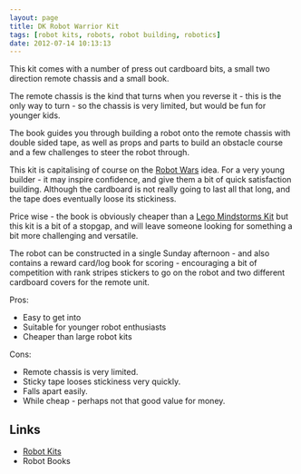 ```yaml
---
layout: page
title: DK Robot Warrior Kit
tags: [robot kits, robots, robot building, robotics]
date: 2012-07-14 10:13:13
---
```

This kit comes with a number of press out cardboard bits, a small two direction remote chassis and a small book.

The remote chassis is the kind that turns when you reverse it - this is the only way to turn - so the chassis is very limited, but would be fun for younger kids.

The book guides you through building a robot onto the remote chassis with double sided tape, as well as props and parts to build an obstacle course and a few challenges to steer the robot through.

This kit is capitalising of course on the <a href="/wiki/robot_wars.html" title="The british robot smashing TV series.">Robot Wars</a> idea. For a very young builder - it may inspire confidence, and give them a bit of quick satisfaction building. Although the cardboard is not really going to last all that long, and the tape does eventually loose its stickiness.

Price wise - the book is obviously cheaper than a <a href="/wiki/rcx.html" title="The Lego RCX">Lego Mindstorms Kit</a> but this kit is a bit of a stopgap, and will leave someone looking for something a bit more challenging and versatile.

The robot can be constructed in a single Sunday afternoon - and also contains a reward card/log book for scoring - encouraging a bit of competition with rank stripes stickers to go on the robot and two different cardboard covers for the remote unit.

Pros:

* Easy to get into
* Suitable for younger robot enthusiasts
* Cheaper than large robot kits

Cons:

* Remote chassis is very limited.
* Sticky tape looses stickiness very quickly.
* Falls apart easily.
* While cheap - perhaps not that good value for money.

## Links

* <a href="/wiki/robot_kits.html" title="Robot Kits">Robot Kits</a>
* Robot Books
